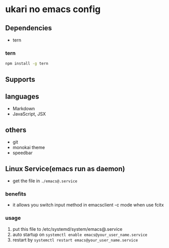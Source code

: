 # ukari no emacs config

## Dependencies
- tern

### tern
``` bash
npm install -g tern
```

## Supports

## languages
- Markdown
- JavaScript, JSX

## others
- git
- monokai theme
- speedbar

## Linux Service(emacs run as daemon)
- get the file in `./emacs@.service`

### benefits
- it allows you switch input method in emacsclient -c mode when use fcitx

### usage
1. put this file to /etc/systemd/system/emacs@.service
2. auto startup on `systemctl enable emacs@your_user_name.service`
3. restart by `systemctl restart emacs@your_user_name.service`
